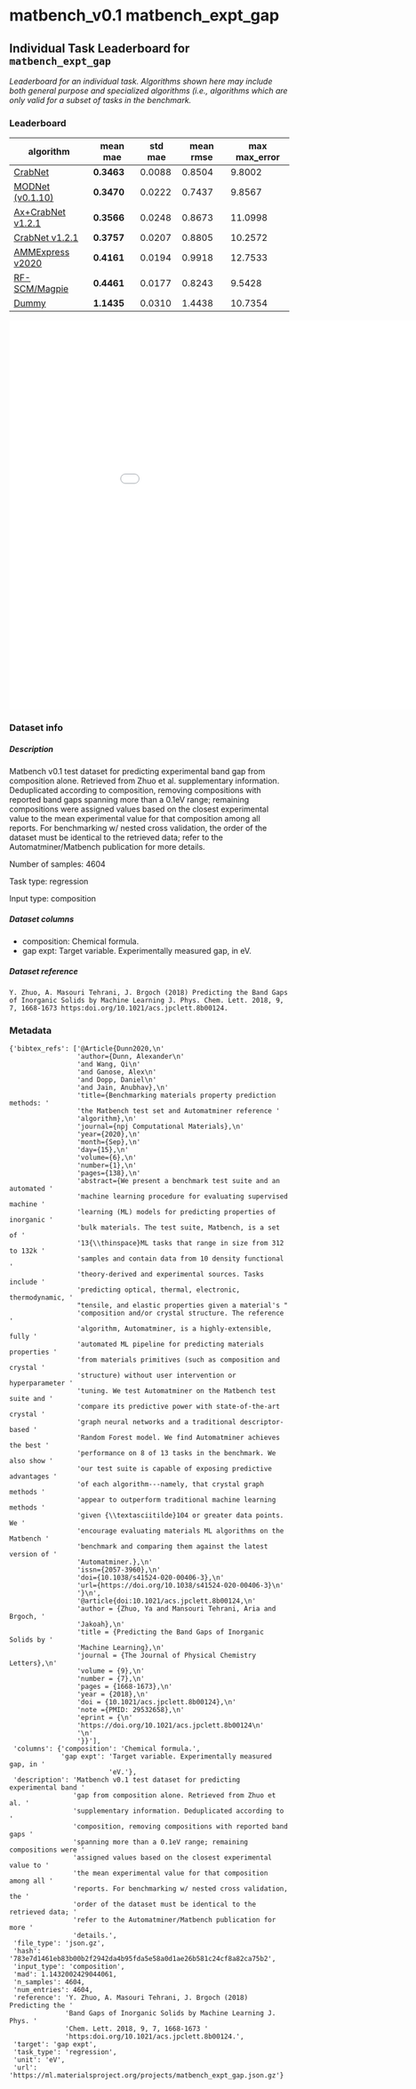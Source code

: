 # matbench_v0.1 matbench_expt_gap

## Individual Task Leaderboard for `matbench_expt_gap`

_Leaderboard for an individual task. Algorithms shown here may include both general purpose and specialized algorithms (i.e., algorithms which are only valid for a subset of tasks in the benchmark._

### Leaderboard

| algorithm | mean mae | std mae | mean rmse | max max_error |
|------|------|------|------|------|
| [CrabNet](../Full%20Benchmark%20Data/matbench_v0.1_CrabNet.md) | **0.3463** | 0.0088 | 0.8504 | 9.8002 | 
| [MODNet (v0.1.10)](../Full%20Benchmark%20Data/matbench_v0.1_modnet_v0.1.10.md) | **0.3470** | 0.0222 | 0.7437 | 9.8567 | 
| [Ax+CrabNet v1.2.1](../Full%20Benchmark%20Data/matbench_v0.1_Ax_CrabNet_v1.2.1.md) | **0.3566** | 0.0248 | 0.8673 | 11.0998 | 
| [CrabNet v1.2.1](../Full%20Benchmark%20Data/matbench_v0.1_CrabNet_v1.2.1.md) | **0.3757** | 0.0207 | 0.8805 | 10.2572 | 
| [AMMExpress v2020](../Full%20Benchmark%20Data/matbench_v0.1_automatminer_expressv2020.md) | **0.4161** | 0.0194 | 0.9918 | 12.7533 | 
| [RF-SCM/Magpie](../Full%20Benchmark%20Data/matbench_v0.1_rf.md) | **0.4461** | 0.0177 | 0.8243 | 9.5428 | 
| [Dummy](../Full%20Benchmark%20Data/matbench_v0.1_dummy.md) | **1.1435** | 0.0310 | 1.4438 | 10.7354 | 


<iframe src="../../static/task_matbench_v0.1_matbench_expt_gap.html" class="is-fullwidth" height="700px" width="1000px" frameBorder="0"> </iframe>

### Dataset info

##### Description

Matbench v0.1 test dataset for predicting experimental band gap from composition alone. Retrieved from Zhuo et al. supplementary information. Deduplicated according to composition, removing compositions with reported band gaps spanning more than a 0.1eV range; remaining compositions were assigned values based on the closest experimental value to the mean experimental value for that composition among all reports. For benchmarking w/ nested cross validation, the order of the dataset must be identical to the retrieved data; refer to the Automatminer/Matbench publication for more details.

Number of samples: 4604

Task type: regression

Input type: composition

##### Dataset columns

- composition: Chemical formula.
- gap expt: Target variable. Experimentally measured gap, in eV.


##### Dataset reference

 `Y. Zhuo, A. Masouri Tehrani, J. Brgoch (2018) Predicting the Band Gaps of Inorganic Solids by Machine Learning J. Phys. Chem. Lett. 2018, 9, 7, 1668-1673 https:doi.org/10.1021/acs.jpclett.8b00124.`

### Metadata

```
{'bibtex_refs': ['@Article{Dunn2020,\n'
                 'author={Dunn, Alexander\n'
                 'and Wang, Qi\n'
                 'and Ganose, Alex\n'
                 'and Dopp, Daniel\n'
                 'and Jain, Anubhav},\n'
                 'title={Benchmarking materials property prediction methods: '
                 'the Matbench test set and Automatminer reference '
                 'algorithm},\n'
                 'journal={npj Computational Materials},\n'
                 'year={2020},\n'
                 'month={Sep},\n'
                 'day={15},\n'
                 'volume={6},\n'
                 'number={1},\n'
                 'pages={138},\n'
                 'abstract={We present a benchmark test suite and an automated '
                 'machine learning procedure for evaluating supervised machine '
                 'learning (ML) models for predicting properties of inorganic '
                 'bulk materials. The test suite, Matbench, is a set of '
                 '13{\\thinspace}ML tasks that range in size from 312 to 132k '
                 'samples and contain data from 10 density functional '
                 'theory-derived and experimental sources. Tasks include '
                 'predicting optical, thermal, electronic, thermodynamic, '
                 "tensile, and elastic properties given a material's "
                 'composition and/or crystal structure. The reference '
                 'algorithm, Automatminer, is a highly-extensible, fully '
                 'automated ML pipeline for predicting materials properties '
                 'from materials primitives (such as composition and crystal '
                 'structure) without user intervention or hyperparameter '
                 'tuning. We test Automatminer on the Matbench test suite and '
                 'compare its predictive power with state-of-the-art crystal '
                 'graph neural networks and a traditional descriptor-based '
                 'Random Forest model. We find Automatminer achieves the best '
                 'performance on 8 of 13 tasks in the benchmark. We also show '
                 'our test suite is capable of exposing predictive advantages '
                 'of each algorithm---namely, that crystal graph methods '
                 'appear to outperform traditional machine learning methods '
                 'given {\\textasciitilde}104 or greater data points. We '
                 'encourage evaluating materials ML algorithms on the Matbench '
                 'benchmark and comparing them against the latest version of '
                 'Automatminer.},\n'
                 'issn={2057-3960},\n'
                 'doi={10.1038/s41524-020-00406-3},\n'
                 'url={https://doi.org/10.1038/s41524-020-00406-3}\n'
                 '}\n',
                 '@article{doi:10.1021/acs.jpclett.8b00124,\n'
                 'author = {Zhuo, Ya and Mansouri Tehrani, Aria and Brgoch, '
                 'Jakoah},\n'
                 'title = {Predicting the Band Gaps of Inorganic Solids by '
                 'Machine Learning},\n'
                 'journal = {The Journal of Physical Chemistry Letters},\n'
                 'volume = {9},\n'
                 'number = {7},\n'
                 'pages = {1668-1673},\n'
                 'year = {2018},\n'
                 'doi = {10.1021/acs.jpclett.8b00124},\n'
                 'note ={PMID: 29532658},\n'
                 'eprint = {\n'
                 'https://doi.org/10.1021/acs.jpclett.8b00124\n'
                 '\n'
                 '}}'],
 'columns': {'composition': 'Chemical formula.',
             'gap expt': 'Target variable. Experimentally measured gap, in '
                         'eV.'},
 'description': 'Matbench v0.1 test dataset for predicting experimental band '
                'gap from composition alone. Retrieved from Zhuo et al. '
                'supplementary information. Deduplicated according to '
                'composition, removing compositions with reported band gaps '
                'spanning more than a 0.1eV range; remaining compositions were '
                'assigned values based on the closest experimental value to '
                'the mean experimental value for that composition among all '
                'reports. For benchmarking w/ nested cross validation, the '
                'order of the dataset must be identical to the retrieved data; '
                'refer to the Automatminer/Matbench publication for more '
                'details.',
 'file_type': 'json.gz',
 'hash': '783e7d1461eb83b00b2f2942da4b95fda5e58a0d1ae26b581c24cf8a82ca75b2',
 'input_type': 'composition',
 'mad': 1.1432002429044061,
 'n_samples': 4604,
 'num_entries': 4604,
 'reference': 'Y. Zhuo, A. Masouri Tehrani, J. Brgoch (2018) Predicting the '
              'Band Gaps of Inorganic Solids by Machine Learning J. Phys. '
              'Chem. Lett. 2018, 9, 7, 1668-1673 '
              'https:doi.org/10.1021/acs.jpclett.8b00124.',
 'target': 'gap expt',
 'task_type': 'regression',
 'unit': 'eV',
 'url': 'https://ml.materialsproject.org/projects/matbench_expt_gap.json.gz'}
```

